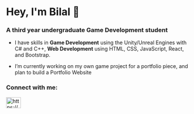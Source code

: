 <h1 align="left">Hey, I'm Bilal 👋</h1>
<h3 align="left">A third year undergraduate Game Development student</h3>

- I have skills in **Game Development** using the Unity/Unreal Engines with C# and C++, **Web Development** using HTML, CSS, JavaScript, React, and Bootstrap.

- I’m currently working on my own game project for a portfolio piece, and plan to build a Portfolio Website

<h3 align="left">Connect with me:</h3>
<p align="left">
<a href="https://www.linkedin.com/in/bilalkhandev/" target="blank"><img align="center" src="https://raw.githubusercontent.com/rahuldkjain/github-profile-readme-generator/master/src/images/icons/Social/linked-in-alt.svg" alt="https://www.linkedin.com/in/bilalkhandev/" height="30" width="40" /></a>
</p>
